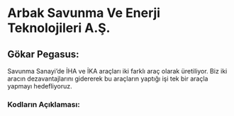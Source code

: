 # **Arbak Savunma Ve Enerji Teknolojileri A.Ş.**

## Gökar Pegasus:
Savunma Sanayi’de İHA ve İKA araçları iki farklı araç olarak üretiliyor. Biz iki aracın dezavantajlarını gidererek bu araçların yaptığı işi tek bir araçla yapmayı hedefliyoruz.

### Kodların Açıklaması:
